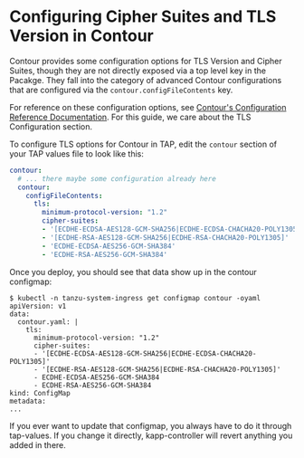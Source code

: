 # Configuring Cipher Suites and TLS Version in Contour

Contour provides some configuration options for TLS Version and Cipher Suites, though they are not directly exposed via a top level key in the Pacakge. They fall into the category of advanced Contour configurations that are configured via the `contour.configFileContents` key.

For reference on these configuration options, see [Contour's Configuration Reference Documentation](https://projectcontour.io/docs/v1.23.1/configuration/). For this guide, we care about the TLS Configuration section.

To configure TLS options for Contour in TAP, edit the `contour` section of your TAP values file to look like this:

```yaml
contour:
  # ... there maybe some configuration already here
  contour:
    configFileContents:
      tls:
        minimum-protocol-version: "1.2"
        cipher-suites:
        - '[ECDHE-ECDSA-AES128-GCM-SHA256|ECDHE-ECDSA-CHACHA20-POLY1305]'
        - '[ECDHE-RSA-AES128-GCM-SHA256|ECDHE-RSA-CHACHA20-POLY1305]'
        - 'ECDHE-ECDSA-AES256-GCM-SHA384'
        - 'ECDHE-RSA-AES256-GCM-SHA384'
```

Once you deploy, you should see that data show up in the contour configmap:

```console
$ kubectl -n tanzu-system-ingress get configmap contour -oyaml
apiVersion: v1
data:
  contour.yaml: |
    tls:
      minimum-protocol-version: "1.2"
      cipher-suites:
      - '[ECDHE-ECDSA-AES128-GCM-SHA256|ECDHE-ECDSA-CHACHA20-POLY1305]'
      - '[ECDHE-RSA-AES128-GCM-SHA256|ECDHE-RSA-CHACHA20-POLY1305]'
      - ECDHE-ECDSA-AES256-GCM-SHA384
      - ECDHE-RSA-AES256-GCM-SHA384
kind: ConfigMap
metadata:
...
```

If you ever want to update that configmap, you always have to do it through tap-values. If you change it directly, kapp-controller will revert anything you added in there.